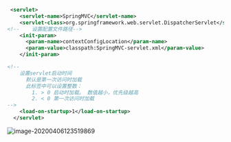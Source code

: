 ```xml
 <servlet>
    <servlet-name>SpringMVC</servlet-name>
    <servlet-class>org.springframework.web.servlet.DispatcherServlet</servlet-class>
<!--    设置配置文件路径-->
    <init-param>
      <param-name>contextConfigLocation</param-name>
      <param-value>classpath:SpringMVC-servlet.xml</param-value>
    </init-param>

<!--    
	设置servlet启动时间
      默认是第一次访问时加载
      此标签中可以设置整数：
        1. > 0 启动时加载。 数值越小，优先级越高
        2. < 0 第一次访问时加载
-->
    <load-on-startup>1</load-on-startup>
  </servlet>
```

![image-20200406123519869](https://i.loli.net/2020/04/06/tqmzSwPiTKIG3os.png)